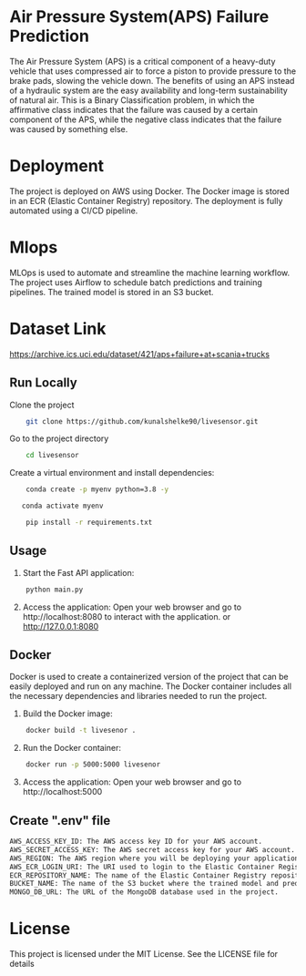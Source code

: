 
# Air Pressure System(APS) Failure Prediction


The Air Pressure System (APS) is a critical component of a heavy-duty vehicle that uses compressed
air to force a piston to provide pressure to the brake pads, slowing the vehicle down. The benefits of
using an APS instead of a hydraulic system are the easy availability and long-term sustainability of
natural air.
This is a Binary Classification problem, in which the affirmative class indicates that the failure was
caused by a certain component of the APS, while the negative class indicates that the failure was
caused by something else.


# Deployment 

The project is deployed on AWS using Docker. The Docker image is stored in an ECR (Elastic Container Registry) repository. The deployment is fully automated using a CI/CD pipeline.

# Mlops

MLOps is used to automate and streamline the machine learning workflow. The project uses Airflow to schedule batch predictions and training pipelines. The trained model is stored in an S3 bucket.

# Dataset Link

https://archive.ics.uci.edu/dataset/421/aps+failure+at+scania+trucks
## Run Locally

Clone the project

```bash
    git clone https://github.com/kunalshelke90/livesensor.git
```

Go to the project directory

```bash
    cd livesensor
```

Create a virtual environment and install dependencies:

```bash
    conda create -p myenv python=3.8 -y
```


```bash
   conda activate myenv
```
```bash
    pip install -r requirements.txt
```
## Usage
1. Start the Fast API application:

```bash
    python main.py
```
2. Access the application:
Open your web browser and go to http://localhost:8080 to interact with the application. or http://127.0.0.1:8080

## Docker

Docker is used to create a containerized version of the project that can be easily deployed and run on any machine. The Docker container includes all the necessary dependencies and libraries needed to run the project.

1. Build the Docker image:
```bash
    docker build -t livesenor .
```
2. Run the Docker container:
```bash
    docker run -p 5000:5000 livesenor
```
3. Access the application:
Open your web browser and go to http://localhost:5000

## Create ".env" file
```bash
AWS_ACCESS_KEY_ID: The AWS access key ID for your AWS account.
AWS_SECRET_ACCESS_KEY: The AWS secret access key for your AWS account.
AWS_REGION: The AWS region where you will be deploying your application.
AWS_ECR_LOGIN_URI: The URI used to login to the Elastic Container Registry.
ECR_REPOSITORY_NAME: The name of the Elastic Container Registry repository where the Docker image will be pushed.
BUCKET_NAME: The name of the S3 bucket where the trained model and prediction results will be stored.
MONGO_DB_URL: The URL of the MongoDB database used in the project.
```
# License

This project is licensed under the MIT License. See the LICENSE file for details


